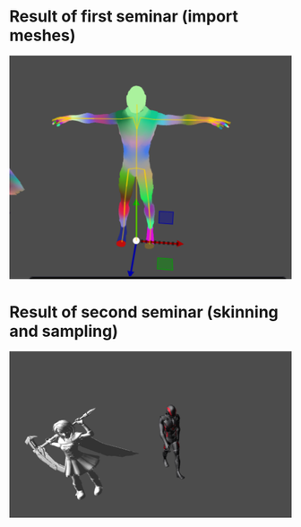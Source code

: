 # Result of first seminar (import meshes)
![Result of first seminar](pictures/sem1.png)

# Result of second seminar (skinning and sampling)
![Result of second seminar](pictures/sem2.png)
